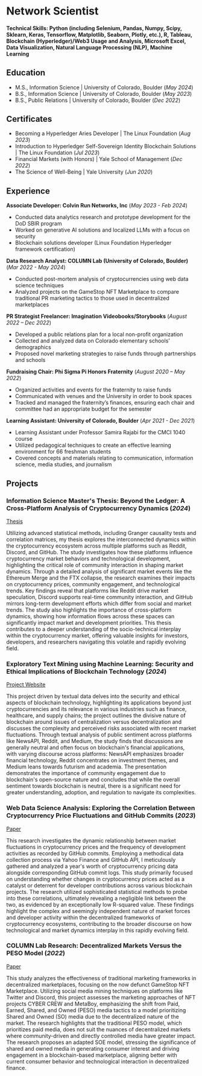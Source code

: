 # Network Scientist

#### Technical Skills: Python (including Selenium, Pandas, Numpy, Scipy, Sklearn, Keras, Tensorflow, Matplotlib, Seaborn, Plotly, etc.), R, Tableau, Blockchain (Hyperledger)/Web3 Usage and Analysis, Microsoft Excel, Data Visualization, Natural Language Processing (NLP), Machine Learning

## Education
- M.S., Information Science | University of Colorado, Boulder (_May 2024_)
- B.S., Information Science | University of Colorado, Boulder (_May 2023_)
- B.S., Public Relations | University of Colorado, Boulder (_Dec 2022_)


## Certificates
- Becoming a Hyperledger Aries Developer | The Linux Foundation (_Aug 2023_)
- Introduction to Hyperledger Self-Sovereign Identity Blockchain Solutions | The Linux Foundation (_Jul 2023_)
- Financial Markets (with Honors) | Yale School of Management (_Dec 2022_)
- The Science of Well-Being | Yale University (_Jun 2020_)


## Experience
**Associate Developer: Colvin Run Networks, Inc** (_May 2023 - Feb 2024_)
- Conducted data analytics research and prototype development for the DoD SBIR program
- Worked on generative AI solutions and localized LLMs with a focus on security
- Blockchain solutions developer (Linux Foundation Hyperledger framework certification)

**Data Research Analyst: COLUMN Lab (University of Colorado, Boulder)** (_Mar 2022 - May 2024_)
- Conducted post-mortem analysis of cryptocurrencies using web data science techniques
- Analyzed projects on the GameStop NFT Marketplace to compare traditional PR marketing tactics to those used in decentralized marketplaces

**PR Strategist Freelancer: Imagination Videobooks/Storybooks** (_August 2022 – Dec 2022_)
- Developed a public relations plan for a local non-profit organization
- Collected and analyzed data on Colorado elementary schools’ demographics
- Proposed novel marketing strategies to raise funds through partnerships and schools

**Fundraising Chair: Phi Sigma Pi Honors Fraternity** (_August 2020 – May 2022_)
- Organized activities and events for the fraternity to raise funds
- Communicated with venues and the University in order to book spaces
- Tracked and managed the fraternity’s finances, ensuring each chair and committee had an appropriate budget for
the semester

**Learning Assistant: University of Colorado, Boulder** (_Apr 2021 - Dec 2021_)
- Learning Assistant under Professor Samira Rajabi for the CMCI 1040 course
- Utilized pedagogical techniques to create an effective learning environment for 66 freshman students
- Covered concepts and materials relating to communication, information science, media studies, and journalism


## Projects
### Information Science Master's Thesis: Beyond the Ledger: A Cross-Platform Analysis of Cryptocurrency Dynamics (_2024_)
[Thesis](assets/pdf/MSThesis-WILSON.pdf)

Utilizing advanced statistical methods, including Granger causality tests and correlation matrices, my thesis explores the interconnected dynamics within the cryptocurrency ecosystem across multiple platforms such as Reddit, Discord, and GitHub. The study investigates how these platforms influence cryptocurrency market behaviors and technological development, highlighting the critical role of community interaction in shaping market dynamics. Through a detailed analysis of significant market events like the Ethereum Merge and the FTX collapse, the research examines their impacts on cryptocurrency prices, community engagement, and technological trends. Key findings reveal that platforms like Reddit drive market speculation, Discord supports real-time community interaction, and GitHub mirrors long-term development efforts which differ from social and market trends. The study also highlights the importance of cross-platform dynamics, showing how information flows across these spaces can significantly impact market and development priorities. This thesis contributes to a deeper understanding of the socio-technical interplay within the cryptocurrency market, offering valuable insights for investors, developers, and researchers navigating this volatile and rapidly evolving field.

### Exploratory Text Mining using Machine Learning: Security and Ethical Implications of Blockchain Technology (_2024_)
[Project Website](https://sites.google.com/colorado.edu/blockchain-text-mining/home)

This project driven by textual data delves into the security and ethical aspects of blockchain technology, highlighting its applications beyond just cryptocurrencies and its relevance in various industries such as finance, healthcare, and supply chains; the project outlines the divisive nature of blockchain around issues of centralization versus decentralization and discusses the complexity and perceived risks associated with recent market fluctuations. Through textual analysis of public sentiment across platforms like NewsAPI, Reddit, and Medium, the study finds that discussions are generally neutral and often focus on blockchain's financial applications, with varying discourse across platforms: NewsAPI emphasizes broader financial technology, Reddit concentrates on investment themes, and Medium leans towards futurism and academia. The presentation demonstrates the importance of community engagement due to blockchain's open-source nature and concludes that while the overall sentiment towards blockchain is neutral, there is a significant need for greater understanding, adoption, and regulation to navigate its complexities.

### Web Data Science Analysis: Exploring the Correlation Between Cryptocurrency Price Fluctuations and GitHub Commits (_2023_)
[Paper](assets/pdf/WebDataScience-WILSON.pdf)

This research investigates the dynamic relationship between market fluctuations in cryptocurrency prices and the frequency of development activities as recorded by GitHub commits. Employing a methodical data collection process via Yahoo Finance and GitHub API, I meticulously gathered and analyzed a year's worth of cryptocurrency pricing data alongside corresponding GitHub commit logs. This study primarily focused on understanding whether changes in cryptocurrency prices acted as a catalyst or deterrent for developer contributions across various blockchain projects. The research utilized sophisticated statistical methods to probe into these correlations, ultimately revealing a negligible link between the two, as evidenced by an exceptionally low R-squared value. These findings highlight the complex and seemingly independent nature of market forces and developer activity within the decentralized frameworks of cryptocurrency ecosystems, contributing to the broader discourse on how technological and market dynamics interplay in this rapidly evolving field.

### COLUMN Lab Research: Decentralized Markets Versus the PESO Model (_2022_)
[Paper](assets/pdf/GameStopNFTMarketEDA-WILSON.pdf)

This study analyzes the effectiveness of traditional marketing frameworks in decentralized marketplaces, focusing on the now defunct GameStop NFT Marketplace. Utilizing social media mining techniques on platforms like Twitter and Discord, this project assesses the marketing approaches of NFT projects CYBER CREW and MetaBoy, emphasizing the shift from Paid, Earned, Shared, and Owned (PESO) media tactics to a model prioritizing Shared and Owned (SO) media due to the decentralized nature of the market. The research highlights that the traditional PESO model, which prioritizes paid media, does not suit the nuances of decentralized markets where community-driven and directly controlled media have greater impact. The research proposes an adapted SOE model, stressing the significance of shared and owned media in generating consumer interest and driving engagement in a blockchain-based marketplace, aligning better with current consumer behavior and technological interaction in decentralized finance.
